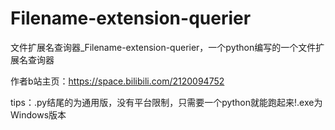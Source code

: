 # Filename-extension-querier
文件扩展名查询器_Filename-extension-querier，一个python编写的一个文件扩展名查询器

作者b站主页：https://space.bilibili.com/2120094752

tips：.py结尾的为通用版，没有平台限制，只需要一个python就能跑起来!.exe为Windows版本
